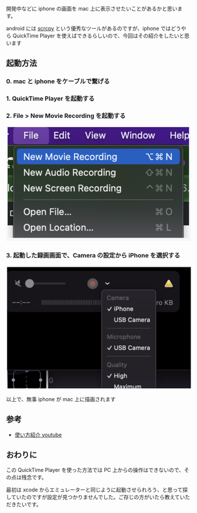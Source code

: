開発中などに iphone の画面を mac 上に表示させたいことがあるかと思います。

android には [scrcpy](https://github.com/Genymobile/scrcpy) という優秀なツールがあるのですが、iphone ではどうやら QuickTime Player を使えばできるらしいので、今回はその紹介をしたいと思います


## 起動方法

### 0. mac と iphone をケーブルで繋げる

### 1. QuickTime Player を起動する

### 2. File > New Movie Recording を起動する
![](img/display_iphone_1.png)

### 3. 起動した録画画面で、Camera の設定から iPhone を選択する
![](img/display_iphone_2.png)

以上で、無事 iphone が mac 上に描画されます

## 参考
- [使い方紹介 youtube](https://www.youtube.com/watch?v=wUOriE4awYE&ab_channel=DaveTaylor)


## おわりに
この QuickTime Player を使った方法では PC 上からの操作はできないので、その点は残念です。

最初は xcode からエミュレーターと同じように起動させられろう、と思って探していたのですが設定が見つかりませんでした。ご存じの方がいたら教えていただきたいです。

